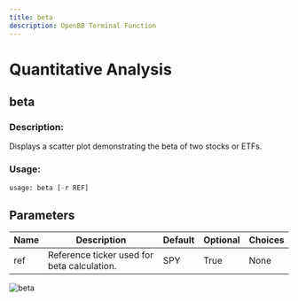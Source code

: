 ```yaml
---
title: beta
description: OpenBB Terminal Function
---
```


# Quantitative Analysis

## beta

### Description: 

Displays a scatter plot demonstrating the beta of two stocks or ETFs.

### Usage: 
```python
usage: beta [-r REF]
```

## Parameters

| Name | Description | Default | Optional | Choices |
| ---- | ----------- | ------- | -------- | ------- |
| ref | Reference ticker used for beta calculation. | SPY | True | None |


![beta](https://user-images.githubusercontent.com/62662248/180587175-5e548915-0d3e-44cf-bbff-3655d51e1d64.png)

